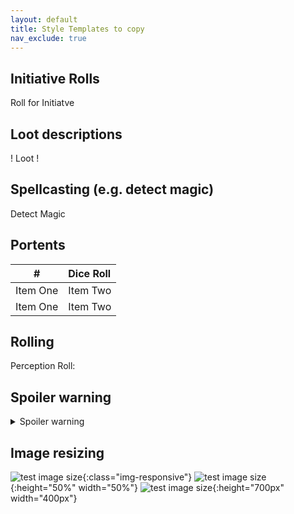 ```yaml
---
layout: default
title: Style Templates to copy
nav_exclude: true
---
```


## Initiative Rolls

<div class="text-red-000">
 Roll for Initiatve
</div>

## Loot descriptions

<div class="text-green-000">
 ! Loot !
</div>  

## Spellcasting (e.g. detect magic)

<div class="text-blue-000">
  Detect Magic
</div>

## Portents

| #              | Dice Roll |
| :-: | :- |
| Item One       | Item Two       |
| Item One       | Item Two       |

## Rolling

<div class="text-red-000">
  Perception Roll: <Results>
</div>

## Spoiler warning

<details>
  <summary>Spoiler warning</summary>

  Spoiler text. Note that it's important to have a space after the summary tag. You should be able to write any markdown you want inside the `<details>` tag... just make sure you close `<details>` afterward.

  ```javascript
  console.log("I'm a code block!");
  ```

</details>

## Image resizing

![test image size](/img/post-bg-2015.jpg){:class="img-responsive"}
![test image size](/img/post-bg-2015.jpg){:height="50%" width="50%"}
![test image size](/img/post-bg-2015.jpg){:height="700px" width="400px"}
